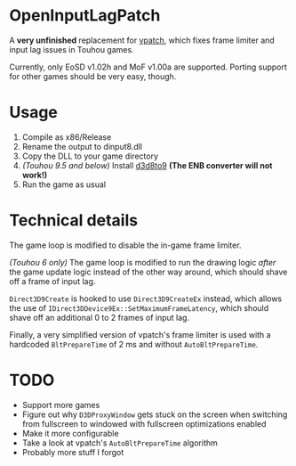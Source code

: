 # OpenInputLagPatch

A **very unfinished** replacement for [vpatch](https://ux.getuploader.com/swmplv75e/), which fixes frame limiter and input lag issues in Touhou games.

Currently, only EoSD v1.02h and MoF v1.00a are supported. Porting support for other games should be very easy, though.

# Usage
1. Compile as x86/Release
2. Rename the output to dinput8.dll
3. Copy the DLL to your game directory
4. *(Touhou 9.5 and below)* Install [d3d8to9](https://github.com/crosire/d3d8to9) **(The ENB converter will not work!)**
4. Run the game as usual

# Technical details
The game loop is modified to disable the in-game frame limiter.

*(Touhou 6 only)*  The game loop is modified to run the drawing logic *after* the game update logic instead of the other way around, which should shave off a frame of input lag.

`Direct3D9Create` is hooked to use `Direct3D9CreateEx` instead, which allows the use of `IDirect3DDevice9Ex::SetMaximumFrameLatency`, which should shave off an additional 0 to 2 frames of input lag.

Finally, a very simplified version of vpatch's frame limiter is used with a hardcoded `BltPrepareTime` of 2 ms and without `AutoBltPrepareTime`.

# TODO
- Support more games
- Figure out why `D3DProxyWindow` gets stuck on the screen when switching from fullscreen to windowed with fullscreen optimizations enabled
- Make it more configurable
- Take a look at vpatch's `AutoBltPrepareTime` algorithm
- Probably more stuff I forgot